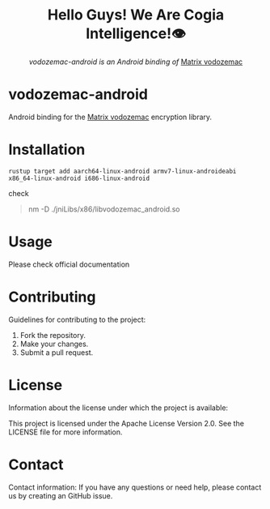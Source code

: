 <h1 align="center">Hello Guys! We Are Cogia Intelligence!👁️</h1>

<div align="center">
    <i>vodozemac-android is an Android binding  of</i>
    <a href="https://github.com/matrix-org/vodozemac/">Matrix vodozemac</a>
    <br/>
</div>


vodozemac-android
========
Android binding for the [Matrix vodozemac](https://github.com/matrix-org/vodozemac) encryption library.


Installation
========

```shell
rustup target add aarch64-linux-android armv7-linux-androideabi x86_64-linux-android i686-linux-android
```

check 
>  nm -D ./jniLibs/x86/libvodozemac_android.so


Usage
========
Please check official documentation


Contributing
========

Guidelines for contributing to the project:
1. Fork the repository.
2. Make your changes.
3. Submit a pull request.


License
========

Information about the license under which the project is available:

This project is licensed under the Apache License Version 2.0. See the LICENSE file for more information.


Contact
=========

Contact information:
If you have any questions or need help, please contact us by creating an GitHub issue.

